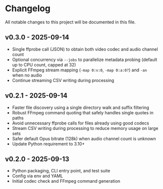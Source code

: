 Changelog
=========

All notable changes to this project will be documented in this file.

v0.3.0 - 2025-09-14
-------------------
- Single ffprobe call (JSON) to obtain both video codec and audio channel count
- Optional concurrency via `--jobs` to parallelize metadata probing (default up to CPU count, capped at 32)
- Explicit FFmpeg stream mapping (`-map 0:v:0`, `-map 0:a:0?`) and `-an` when no audio
- Continue streaming CSV writing during processing

v0.2.1 - 2025-09-14
-------------------
- Faster file discovery using a single directory walk and suffix filtering
- Robust FFmpeg command quoting that safely handles single quotes in paths
- Avoid unnecessary ffprobe calls for files already using good codecs
- Stream CSV writing during processing to reduce memory usage on large sets
- Safer default Opus bitrate (128k) when audio channel count is unknown
- Update Python requirement to 3.10+

v0.2.0 - 2025-09-13
-------------------
- Python packaging, CLI entry point, and test suite
- Config via env and YAML
- Initial codec check and FFmpeg command generation
